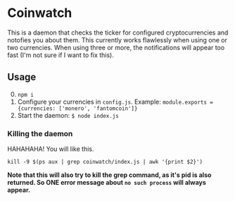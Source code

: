 # Coinwatch

This is a daemon that checks the ticker for configured cryptocurrencies and notofies you about them. This currently works flawlessly when using one or two currencies. When using three or more, the notifications will appear too fast (I'm not sure if I want to fix this).

## Usage

0. `npm i`
1. Configure your currencies in `config.js`. Example: `module.exports = {currencies: ['monero', 'fantomcoin']}`
2. Start the daemon: `$ node index.js`

### Killing the daemon

HAHAHAHA! You will like this.

```
kill -9 $(ps aux | grep coinwatch/index.js | awk '{print $2}')
```

**Note that this will also try to kill the grep command, as it's pid is also returned. So ONE error message about `no such process` will always appear.**